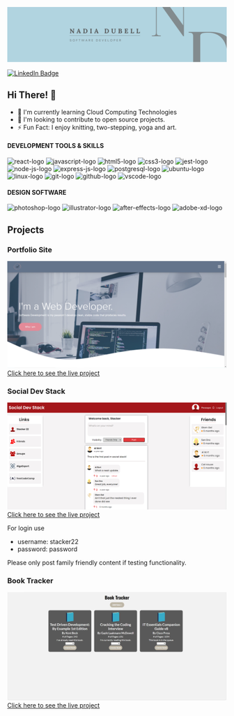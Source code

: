 ![Nadia's GitHub Banner](./assets/nadiadubellbanner.png)

[![LinkedIn Badge](https://img.shields.io/badge/linkedin-profile-badge?style=flat&logo=linkedin&logocolor=white&color=blue)](https://www.linkedin.com/in/nadiadubell/)

## Hi There! 👋

- 🌱 I'm currently learning Cloud Computing Technologies
- 👯 I'm looking to contribute to open source projects.
- ⚡ Fun Fact: I enjoy knitting, two-stepping, yoga and art.

#### DEVELOPMENT TOOLS & SKILLS

<p align="left"> 
    <img src="https://cdn.jsdelivr.net/gh/devicons/devicon/icons/react/react-original-wordmark.svg" alt="react-logo" height="45" width="45" /> 
    <img src="https://cdn.jsdelivr.net/gh/devicons/devicon/icons/javascript/javascript-original.svg" alt="javascript-logo" height="45" width="45" />
    <img src="https://cdn.jsdelivr.net/gh/devicons/devicon/icons/html5/html5-original-wordmark.svg" alt="html5-logo" height="45" width="45" />
    <img src="https://cdn.jsdelivr.net/gh/devicons/devicon/icons/css3/css3-original-wordmark.svg" alt="css3-logo" heigth="45" width="45" />
    <img src="https://cdn.jsdelivr.net/gh/devicons/devicon/icons/jest/jest-plain.svg" alt="jest-logo" height="45" width="45" />
    <img src="https://cdn.jsdelivr.net/gh/devicons/devicon/icons/nodejs/nodejs-original.svg" alt="node-js-logo" height="45" width="45" />
    <img src="https://cdn.jsdelivr.net/gh/devicons/devicon/icons/express/express-original-wordmark.svg" alt="express-js-logo" height="45" width="45" />
    <img src="https://cdn.jsdelivr.net/gh/devicons/devicon/icons/postgresql/postgresql-plain-wordmark.svg" alt="postgresql-logo" height="45" width="45" />
    <img src="https://cdn.jsdelivr.net/gh/devicons/devicon/icons/ubuntu/ubuntu-plain-wordmark.svg" alt="ubuntu-logo" height="45" width="45" />
   <img src="https://cdn.jsdelivr.net/gh/devicons/devicon/icons/linux/linux-plain.svg" alt="linux-logo" height="45" width="45" />  
   <img src="https://cdn.jsdelivr.net/gh/devicons/devicon/icons/git/git-plain-wordmark.svg" alt="git-logo" height="45" width="45" />
   <img src="https://cdn.jsdelivr.net/gh/devicons/devicon/icons/github/github-original-wordmark.svg" alt="github-logo" height="45" width="45" />    
   <img src="https://cdn.jsdelivr.net/gh/devicons/devicon/icons/vscode/vscode-original-wordmark.svg"  alt="vscode-logo" height="45" width="45" />   
</p>

#### DESIGN SOFTWARE

<p align="left">
    <img src="https://cdn.jsdelivr.net/gh/devicons/devicon/icons/photoshop/photoshop-plain.svg" alt="photoshop-logo" height="45" width="45" />
    <img src="https://cdn.jsdelivr.net/gh/devicons/devicon/icons/illustrator/illustrator-plain.svg" alt="illustrator-logo" height="45" width="45" />
    <img src="https://cdn.jsdelivr.net/gh/devicons/devicon/icons/aftereffects/aftereffects-plain.svg" alt="after-effects-logo" height="45" width="45" />
    <img src="https://cdn.jsdelivr.net/gh/devicons/devicon/icons/xd/xd-plain.svg" alt="adobe-xd-logo" heigth="45" width="45" />     
</p>

## Projects

### Portfolio Site

![Portfolio Site Project](./assets/PortfolioSiteScreenshot.PNG)[Click here to see the live project](https://www.nadiadubell.dev/)

### Social Dev Stack

![Social Dev Project](./assets/SocialDevStackScreenshoot.PNG)[Click here to see the live project](https://dev-social-stack.netlify.app/)

For login use

- username: stacker22
- password: password

Please only post family friendly content if testing functionality.

### Book Tracker

![Book Tracker Project](./assets/BookTrackerScreenshot.JPG)[Click here to see the live project](https://book-tracker-nd.netlify.app/)

<!-- ## GITHUB STATS

![Nadia's GitHub stats](https://github-readme-stats.vercel.app/api?username=nadiadubell&show_icons=true&theme=algolia) -->
